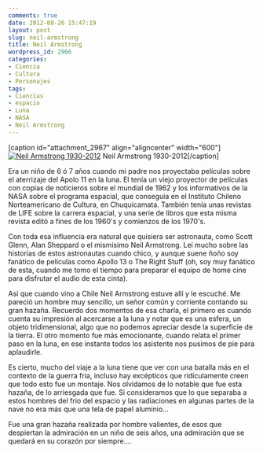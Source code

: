 ```yaml
---
comments: true
date: 2012-08-26 15:47:19
layout: post
slug: neil-armstrong
title: Neil Armstrong
wordpress_id: 2966
categories:
- Ciencia
- Cultura
- Personajes
tags:
- Ciencias
- espacio
- Luna
- NASA
- Neil Armstrong
---
```


[caption id="attachment_2967" align="aligncenter" width="600"][![Neil Armstrong 1930-2012](http://www.lnds.net/blog/wp-content/uploads/2012/08/174802main_armstrong_neil_hr.jpg)](http://www.lnds.net/blog/wp-content/uploads/2012/08/174802main_armstrong_neil_hr.jpg) Neil Armstrong 1930-2012[/caption]

Era un niño de 6 ó 7 años cuando mi padre nos proyectaba películas sobre el aterrizaje del Apolo 11 en la luna. El tenía un viejo proyector de películas con copias de noticieros sobre el mundial de 1962 y los informativos de la NASA sobre el programa espacial, que conseguía en el Instituto Chileno Norteamericano de Cultura, en Chuquicamata. También tenía unas revistas de LIFE sobre la carrera espacial, y una serie de libros que esta misma revista editó a fines de los 1960's y comienzos de los 1970's.

Con toda esa influencia era natural que quisiera ser astronauta, como Scott Glenn, Alan Sheppard o el mismisimo Neil Armstrong. Leí mucho sobre las historias de estos astronautas cuando chico, y aunque suene ñoño soy fanático de películas como Apollo 13 o The Right Stuff (oh, soy muy fanático de esta, cuando me tomo el tiempo para preparar el equipo de home cine para disfrutar el audio de esta cinta).

Así que cuando vino a Chile Neil Armstrong estuve allí y le escuché. Me pareció un hombre muy sencillo, un señor común y corriente contando su gran hazaña. Recuerdo dos momentos de esa charla, el primero es cuando cuenta su impresión al acercarse a la luna y notar que es una esfera, un objeto tridimensional, algo que no podemos apreciar desde la superficie de la tierra. El otro momento fue más emocionante, cuando relata el primer paso en la luna, en ese instante todos los asistente nos pusimos de pie para aplaudirle.

Es cierto, mucho del viaje a la luna tiene que ver con una batalla más en el contexto de la guerra fria, incluso hay excépticos que ridículamente creen que todo esto fue un montaje. Nos olvidamos de lo notable que fue esta hazaña, de lo arriesgada que fue. Si consideramos que lo que separaba a estos hombres del frio del espacio y las radiaciones en algunas partes de la nave no era más que una tela de papel aluminio...

Fue una gran hazaña realizada por hombre valientes, de esos que despiertan la admiración en un niño de seis años, una admiración que se quedará en su corazón por siempre....


